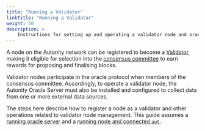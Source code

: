 ```yaml
---
title: "Running a Validator"
linkTitle: "Running a Validator"
weight: 50
description: >
    Instructions for setting up and operating a validator node and oracle server.
---
```


A node on the Autonity network can be registered to become a [Validator](/concepts/validator/), making it eligible for selection into the [consensus committee](/concepts/consensus/committee/) to earn rewards for proposing and finalising blocks.

Validator nodes participate in the oracle protocol when members of the consensus committee. Accordingly, to operate a validator node, the Autonity Oracle Server must also be installed and configured to collect data from one or more external data sources.

The steps here describe how to register a node as a validator and other operations related to validator node management. This guide assumes a [running oracle server](/oracle/) and a [running node and connected `aut`](/node-operators/).
